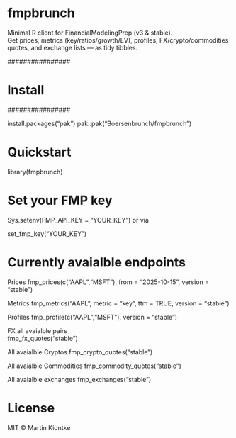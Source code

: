 
# fmpbrunch

Minimal R client for FinancialModelingPrep (v3 & stable).  
Get prices, metrics (key/ratios/growth/EV), profiles,
FX/crypto/commodities quotes, and exchange lists — as tidy tibbles.

################ 

# Install

################ 

install.packages(“pak”) pak::pak(“Boersenbrunch/fmpbrunch”)

# Quickstart

library(fmpbrunch)

# Set your FMP key

Sys.setenv(FMP_API_KEY = “YOUR_KEY”) or via

set_fmp_key(“YOUR_KEY”)

# Currently avaialble endpoints

Prices fmp_prices(c(“AAPL”,“MSFT”), from = “2025-10-15”, version =
“stable”)

Metrics fmp_metrics(“AAPL”, metric = “key”, ttm = TRUE, version =
“stable”)

Profiles fmp_profile(c(“AAPL”,“MSFT”), version = “stable”)

FX all avaialble pairs  
fmp_fx_quotes(“stable”)

All avaialble Cryptos fmp_crypto_quotes(“stable”)

All avaialble Commodities fmp_commodity_quotes(“stable”)

All avaialble exchanges fmp_exchanges(“stable”)

# License

MIT © Martin Kiontke
